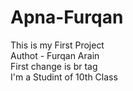 # Apna-Furqan
This is my First Project
<br>
Authot - Furqan Arain
<br>
First change is br tag
<br>
I'm a Studint of 10th Class
